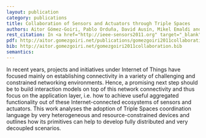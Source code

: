 ```yaml
--- 
layout: publication
category: publications
title: Collaboration of Sensors and Actuators through Triple Spaces
authors: Aitor Gómez-Goiri, Pablo Orduña, David Ausín, Mikel Emaldi and Diego López-de-Ipiña
rest_citation: In <a href="http://ieee-sensors2011.org" target="_blank">IEEE Sensors 2011</a>, pages 651-654. Limerick, Ireland, October 2011. ISBN&#58; <a href="http://ieeexplore.ieee.org/xpl/freeabs_all.jsp?arnumber=6127316">978-1-4244-9290-9</a>.
pdf: http://aitor.gomezgoiri.net/publications/gomezgoiri2011collaboration.pdf
bib: http://aitor.gomezgoiri.net/gomezgoiri2011collaboration.bib
semantics: 
--- 
```


In recent years, projects and initiatives under Internet of Things have focused mainly on establishing connectivity in a variety of challenging and constrained networking environments.
Hence, a promising next step should be to build interaction models on top of this network connectivity and thus focus on the application layer, i.e. how to achieve useful aggregated functionality out of these Internet-connected ecosystems of sensors and actuators.
This work analyses the adoption of Triple Spaces coordination language by very heterogeneous and resource-constrained devices and outlines how its primitives can help to develop fully distributed and very decoupled scenarios.
